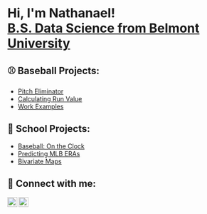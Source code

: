 <h1>Hi, I'm Nathanael! <br/><a href="https://www.linkedin.com/in/nathanael-rorie-016b07182/">B.S. Data Science from Belmont University</a>
  
<h2>⚾️ Baseball Projects:</h2>

- [Pitch Eliminator](https://github.com/nathanaelrorie/UE-Pitch-Eliminator)
- [Calculating Run Value](https://github.com/nathanaelrorie/calculating-run-value)
- [Work Examples](https://github.com/nathanaelrorie/Work-Examples)

<h2>🏫 School Projects:</h2>

- [Baseball: On the Clock](https://github.com/nathanaelrorie/Baseball-On-the-Clock)
- [Predicting MLB ERAs](https://github.com/nathanaelrorie/Predicting-ERA)
- [Bivariate Maps](https://github.com/nathanaelrorie/Tableau-Skill)

<h2> 🤳 Connect with me:</h2>

[<img align="left" alt="NathanaelRorie | Twitter" width="22px" src="https://cdn.jsdelivr.net/npm/simple-icons@v3/icons/twitter.svg" />][twitter]
[<img align="left" alt="NathanaelRorie | LinkedIn" width="22px" src="https://cdn.jsdelivr.net/npm/simple-icons@v3/icons/linkedin.svg" />][linkedin]

[twitter]: https://twitter.com/nathanael_rorie
[linkedin]: https://linkedin.com/in/nathanael-rorie-016b07182/

<!--
**joshmadakor1/joshmadakor1** is a ✨ _special_ ✨ repository because its `README.md` (this file) appears on your GitHub profile.

Here are some ideas to get you started:

- 🔭 I’m currently working on ...
- 🌱 I’m currently learning ...
- 👯 I’m looking to collaborate on ...
- 🤔 I’m looking for help with ...
- 💬 Ask me about ...
- 📫 How to reach me: ...
- 😄 Pronouns: ...
- ⚡ Fun fact: ...
-->
